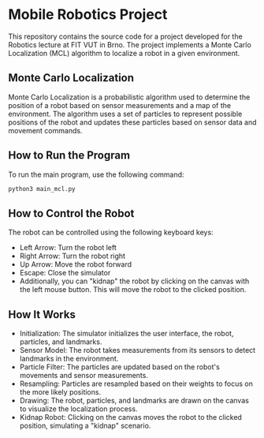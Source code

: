 # Mobile Robotics Project

This repository contains the source code for a project developed for the Robotics lecture at FIT VUT in Brno. The project implements a Monte Carlo Localization (MCL) algorithm to localize a robot in a given environment.

## Monte Carlo Localization

Monte Carlo Localization is a probabilistic algorithm used to determine the position of a robot based on sensor measurements and a map of the environment. The algorithm uses a set of particles to represent possible positions of the robot and updates these particles based on sensor data and movement commands.

## How to Run the Program

To run the main program, use the following command:
```sh
python3 main_mcl.py
```

## How to Control the Robot
The robot can be controlled using the following keyboard keys:

- Left Arrow: Turn the robot left
- Right Arrow: Turn the robot right
- Up Arrow: Move the robot forward
- Escape: Close the simulator
- Additionally, you can "kidnap" the robot by clicking on the canvas with the left mouse button. This will move the robot to the clicked position.

## How It Works
- Initialization: The simulator initializes the user interface, the robot, particles, and landmarks.
- Sensor Model: The robot takes measurements from its sensors to detect landmarks in the environment.
- Particle Filter: The particles are updated based on the robot's movements and sensor measurements.
- Resampling: Particles are resampled based on their weights to focus on the more likely positions.
- Drawing: The robot, particles, and landmarks are drawn on the canvas to visualize the localization process.
- Kidnap Robot: Clicking on the canvas moves the robot to the clicked position, simulating a "kidnap" scenario.